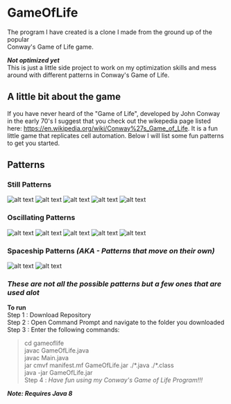 # GameOfLife
The program I have created is a clone I made from the ground up of the popular  
Conway's Game of Life game.  

***Not optimized yet***  
This is just a little side project to work on my optimization skills and mess  
around with different patterns in Conway's Game of Life.  

## A little bit about the game
If you have never heard of the "Game of Life", developed by John Conway in the
early 70's I suggest that you check out the wikepedia page listed here:
https://en.wikipedia.org/wiki/Conway%27s_Game_of_Life. It is a fun little game 
that replicates cell automation. Below I will list some fun patterns to get you 
started.    

## Patterns
### Still Patterns
![alt text](https://upload.wikimedia.org/wikipedia/commons/thumb/9/96/Game_of_life_block_with_border.svg/66px-Game_of_life_block_with_border.svg.png)
![alt text](https://upload.wikimedia.org/wikipedia/commons/thumb/6/67/Game_of_life_beehive.svg/98px-Game_of_life_beehive.svg.png)
![alt text](https://upload.wikimedia.org/wikipedia/commons/thumb/f/f4/Game_of_life_loaf.svg/98px-Game_of_life_loaf.svg.png)
![alt text](https://upload.wikimedia.org/wikipedia/commons/thumb/7/7f/Game_of_life_boat.svg/82px-Game_of_life_boat.svg.png)
![alt text](https://upload.wikimedia.org/wikipedia/commons/thumb/3/31/Game_of_life_flower.svg/82px-Game_of_life_flower.svg.png)
### Oscillating Patterns
![alt text](https://upload.wikimedia.org/wikipedia/commons/9/95/Game_of_life_blinker.gif)
![alt text](https://upload.wikimedia.org/wikipedia/commons/1/12/Game_of_life_toad.gif)
![alt text](https://upload.wikimedia.org/wikipedia/commons/1/1c/Game_of_life_beacon.gif)
![alt text](https://upload.wikimedia.org/wikipedia/commons/0/07/Game_of_life_pulsar.gif)
![alt text](https://upload.wikimedia.org/wikipedia/commons/f/fb/I-Column.gif)
### Spaceship Patterns *(AKA - Patterns that move on their own)*
![alt text](https://upload.wikimedia.org/wikipedia/commons/f/f2/Game_of_life_animated_glider.gif)
![alt text](https://upload.wikimedia.org/wikipedia/commons/3/37/Game_of_life_animated_LWSS.gif)  
### *These are not all the possible patterns but a few ones that are used alot*

**To run**  
Step 1 : Download Repository  
Step 2 : Open Command Prompt and navigate to the folder you downloaded  
Step 3 : Enter the following commands:
> cd gameoflife  
> javac GameOfLife.java  
> javac Main.java  
> jar cmvf manifest.mf GameOfLife.jar ./\*.java ./\*.class  
> java -jar GameOfLife.jar  
Step 4 : *Have fun using my Conway's Game of Life Program!!!*  

***Note: Requires Java 8***